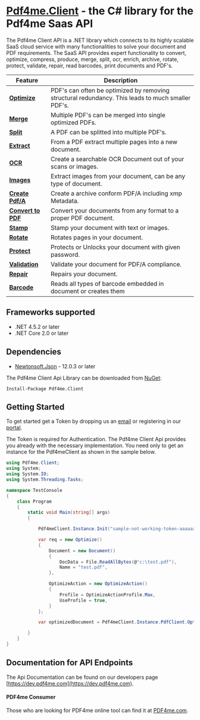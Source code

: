 # [Pdf4me.Client](https://developer.pdf4me.com/docs/api/getting-started/) - the C# library for the Pdf4me Saas API

The Pdf4me Client API is a .NET library which connects to its highly scalable SaaS cloud service with many functionalities
to solve your document and PDF requirements. The SaaS API provides expert functionality to convert, optimize, compress,
produce, merge, split, ocr, enrich, archive, rotate, protect, validate, repair, read barcodes, print documents and PDF's.

| Feature                                                                               | Description                                                                                       |
| ------------------------------------------------------------------------------------- | ------------------------------------------------------------------------------------------------- |
| [**Optimize**](https://dev.pdf4me.com/api-documentation/optimize/)                    | PDF's can often be optimized by removing structural redundancy. This leads to much smaller PDF's. |
| [**Merge**](https://dev.pdf4me.com/api-documentation/merge-pdf/)                      | Multiple PDF's can be merged into single optimized PDFs.                                          |
| [**Split**](https://dev.pdf4me.com/api-documentation/split-pdf/)                      | A PDF can be splitted into multiple PDF's.                                                        |
| [**Extract**](https://dev.pdf4me.com/api-documentation/extract/)                      | From a PDF extract multiple pages into a new document.                                            |
| [**OCR**](https://dev.pdf4me.com/api-documentation/convert-from-pdf/)                 | Create a searchable OCR Document out of your scans or images.                                     |
| [**Images**](https://dev.pdf4me.com/api-documentation/create-image/)                  | Extract images from your document, can be any type of document.                                   |
| [**Create Pdf/A**](https://dev.pdf4me.com/api-documentation/convert-to-pdfa/)         | Create a archive conform PDF/A including xmp Metadata.                                            |
| [**Convert to PDF**](https://dev.pdf4me.com/api-documentation/convert-to-pdf/)        | Convert your documents from any format to a proper PDF document.                                  |
| [**Stamp**](https://dev.pdf4me.com/api-documentation/add-watermark/)                  | Stamp your document with text or images.                                                          |
| [**Rotate**](https://dev.pdf4me.com/api-documentation/rotate/)                        | Rotates pages in your document.                                                                   |
| [**Protect**](https://dev.pdf4me.com/api-documentation/protect/)                      | Protects or Unlocks your document with given password.                                            |
| [**Validation**](https://developer.pdf4me.com/docs/api/basic-functionality/validate/) | Validate your document for PDF/A compliance.                                                      |
| [**Repair**](https://developer.pdf4me.com/docs/api/basic-functionality/repair/)       | Repairs your document.                                                                            |
| [**Barcode**](https://dev.pdf4me.com/api-documentation/read-barcodes/)                | Reads all types of barcode embedded in document or creates them                                   |

<a name="frameworks-supported"></a>

## Frameworks supported

- .NET 4.5.2 or later
- .NET Core 2.0 or later

<a name="dependencies"></a>

## Dependencies

- [Newtonsoft.Json](https://www.nuget.org/packages/Newtonsoft.Json/) - 12.0.3 or later

The Pdf4me Client Api Library can be downloaded from [NuGet](https://docs.nuget.org/consume/installing-nuget):

```
Install-Package Pdf4me.Client
```

<a name="getting-started"></a>

## Getting Started

To get started get a Token by dropping us an [email](mailto:support-dev@pdf4me.com) or registering in our [portal](https://dev.pdf4me.com/).

The Token is required for Authentication. The Pdf4me Client Api provides you already
with the necessary implementation. You need only to get an instance for the Pdf4meClient as shown in the sample below.

```csharp
using Pdf4me.Client;
using System;
using System.IO;
using System.Threading.Tasks;

namespace TestConsole
{
    class Program
    {
        static void Main(string[] args)
        {

            Pdf4meClient.Instance.Init("sample-not-working-token-aaaaaaa");

            var req = new Optimize()
            {
                Document = new Document()
                {
                    DocData = File.ReadAllBytes(@"c:\test.pdf"),
                    Name = "test.pdf",
                },

                OptimizeAction = new OptimizeAction()
                {
                    Profile = OptimizeActionProfile.Max,
                    UseProfile = true,
                }
            };

            var optimizedDocument = Pdf4meClient.Instance.PdfClient.OptimizeAsync(req).GetAwaiter().GetResult();

        }
    }
}
```

<a name="documentation-for-api-endpoints"></a>

## Documentation for API Endpoints

The Api Documentation can be found on our developers page [https://dev.pdf4me.com](https://dev.pdf4me.com).

#### PDF4me Consumer

Those who are looking for PDF4me online tool can find it at [PDF4me.com](https://pdf4me.com/).
